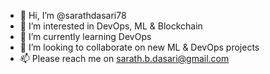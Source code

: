 - 👋 Hi, I’m @sarathdasari78
- 👀 I’m interested in DevOps, ML & Blockchain
- 🌱 I’m currently learning DevOps
- 💞️ I’m looking to collaborate on new ML & DevOps projects
- 📫 Please reach me on sarath.b.dasari@gmail.com

<!---
sarathdasari78/sarathdasari78 is a ✨ special ✨ repository because its `README.md` (this file) appears on your GitHub profile.
You can click the Preview link to take a look at your changes.
--->
